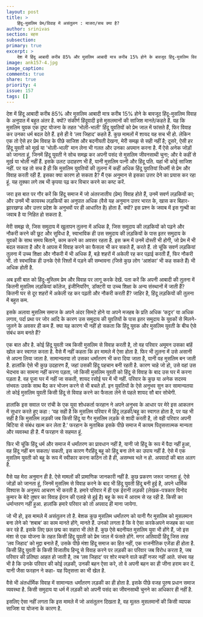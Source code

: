 ```yaml
---
layout: post
title: >
    हिंदू-मुसलिम प्रेम/विवाह में असंतुलन : माजरा/सच क्या है?
author: srinivas
section: बहस
subsection:
primary: true
excerpt: >
    देश में हिंदू आबादी करीब 85% और मुसलिम आबादी मात्र करीब 15% होने के बावजूद हिंदू-मुसलिम विवाह के अनुपात में बहुत अंतर है. क्यों? संकीर्ण हिंदूवादी इसे मुसलमानों की साजिश मानते/कहते हैं. यह कि मुसलिम युवक एक दुष्ट योजना के तहत 'भोली-भाली' हिंदू युवतियों को प्रेम जाल में फांसते हैं,...
image: ank157-4.jpg
image_caption: 
comments: true
share: true
priority: 4
issue: 157
tags: []
---
```


देश में हिंदू आबादी करीब 85% और मुसलिम आबादी मात्र करीब 15% होने के बावजूद हिंदू-मुसलिम विवाह के अनुपात में बहुत अंतर है. क्यों? संकीर्ण हिंदूवादी इसे मुसलमानों की साजिश मानते/कहते हैं. यह कि मुसलिम युवक एक दुष्ट योजना के तहत 'भोली-भाली' हिंदू युवतियों को प्रेम जाल में फांसते हैं, फिर विवाह कर उनका धर्म बदल देते हैं. इसे ही वे ‘लव जिहाद’ कहते हैं.  कुछ मामलों में शायद यह सच भी हो. लेकिन एक तो ऐसे हर प्रेम विवाह के पीछे साजिश और बदनीयती देखना, मेरी समझ से सही नहीं है; दूसरे, ऐसी हर हिंदू युवती को मूर्ख या 'भोली-भाली' मान लेना भी गलत और उनका अपमान करना है. मैं ऐसे अनेक जोड़ों को जानता हूं, जिनमें हिंदू युवती ने सोच समझ कर अपनी पसंद से मुसलिम जीवनसाथी चुना; और वे कहीं से मूर्ख या भोली नहीं हैं. इसके उलट उदाहरण भी हैं, यानी मुसलिम पत्नी और हिंदू पति. यहां भी कोई साजिश नहीं. पर यह तो सच है ही कि मुसलिम युवतियों की तुलना में कहीं अधिक हिंदू युवतियां विधर्मी से प्रेम और विवाह करती रही हैं. इसका क्या कारण हो सकता है? मैं एक अनुमान से इसका उत्तर देने का प्रयास कर रहा हूं. यह तुक्का लगे तब भी कृपया पढ़ कर विचार करने का कष्ट करें.
 
जरा इस बात पर गौर करें कि हिंदू समाज में जो अंतरजातीय (प्रेम) विवाह होते हैं, उनमें सवर्ण लड़कियों का; और उनमें भी कायस्थ लड़कियों का अनुपात अधिक (वैसे यह अनुमान उत्तर भारत के, खास कर बिहार-झारखण्ड और उत्तर प्रदेश के अनुभवों पर ही आधारित है) होता है. क्यों? इस प्रश्न के जवाब में इस गुत्थी का जवाब है या निहित हो सकता है.

मेरी समझ से, जिस समुदाय में खुलापन तुलना में अधिक है, जिस समुदाय की लड़कियों को पढ़ने और नौकरी करने की छूट और सुविधा है, स्वाभाविक ही उस समुदाय की लड़कियों के पास इतर समुदाय के युवकों के साथ समय बिताने, काम करने का अवसर रहता है. इस क्रम में उनमें दोस्ती भी होगी, जो प्रेम में भी बदल सकता है और वे आपस में विवाह करने का फैसला भी कर सकते हैं, करते हैं. तो चूंकि सवर्ण लड़कियां तुलना में उच्च शिक्षा और नौकरी में भी अधिक हैं, बड़े शहरों में अकेली रह कर पढ़ाई करती हैं, फिर नौकरी भी. तो स्वभाविक ही उनके ऐसे रिश्तों में पड़ने की सम्भावना (जिसे कुछ लोग ‘आशंका’ भी कह सकते हैं) भी अधिक होती है.

अब इसी बात को हिंदू-मुस्लिम प्रेम और विवाह पर लागू करके देखें. पता करें कि अपनी आबादी की तुलना में कितनी मुसलिम लड़कियां कॉलेज, इंजीनियरिंग, डॉक्टरी या उच्च शिक्षा के अन्य संस्थानों में जाती हैं? कितनी घर से दूर शहरों में अकेली रह कर पढ़ती और नौकरी करती हैं? जाहिर है, हिंदू लड़कियों की तुलना में बहुत कम.

इसके अलावा मुसलिम समाज के अपने अंदर  सिमटे होने या अपने मजहब के प्रति अधिक ‘कट्टर’ या अधिक लगाव, पर्दा प्रथा पर जोर आदि के कारण उस समुदाय की युवतियों के पास इतर समुदाय के युवकों से मिलने-जुलने के अवसर ही कम हैं. क्या यह कारण भी नहीं हो सकता कि हिंदू युवक और मुसलिम युवती के बीच ऐसे संबंध कम बनते हैं?

एक बात और है. कोई हिंदू युवती जब किसी मुसलिम से विवाह करती है, तो वह परिवार अमूमन उसका बांहें खोल कर स्वागत करता है. वैसे मैं नहीं कहता कि हर मामले में ऐसा होता है. फिर भी तुलना में उसे असानी से अपना लिया जाता है. सामान्यतया तो उसका धर्मांतरण भी करा दिया जाता है, यानी वह मुसलिम बन जाती है. हालांकि ऐसे भी कुछ उदहारण हैं, जहां उसकी हिंदू पहचान बनी रहती है. कारण चाहे जो हो, उसे वहां उस भेदभाव का सामना नहीं करना पड़ता, जो किसी मुसलिम युवती को हिंदू से विवाह के बाद उस घर में करना पड़ता है. वह पूजा घर में नहीं जा सकती, शायद रसोई घर में भी नहीं. परिवार के कुछ या अनेक सदस्य संभवतः उसके साथ बैठ कर भोजन करने से भी बचते हों. इन युवतियों के ऐसे अनुभव सुन कर सामान्यतया तो कोई मुसलिम युवती किसी हिंदू से विवाह करने का फैसला लेने से पहले शायद सौ बार सोचेगी.

हालांकि इस सवाल पर रांची के एक युवा शोधकर्ता फरहान ने अपने अनुभव के आधार पर मेरे इस आकलन में सुधार करते हुए कहा  : ‘यह सही है कि  मुसलिम परिवार में हिंदू लड़की/बहू  का स्वागत होता है, पर यह भी सही है कि मुसलिम लड़की जब किसी हिंदू या गैर मुसलिम लड़के से शादी करती है, तो वही परिवार अपनी बिटिया से संबंध खत्म कर लेता है.'
फरहान के मुताबिक इसके पीछे समाज में कायम पितृसत्तात्मक मान्यता और व्यवस्था ही है. मैं फरहान से सहमत हूं.

फिर भी चूंकि हिंदू धर्म और समाज में धर्मांतरण का प्रावधान नहीं है, यानी जो हिंदू के रूप में पैदा नहीं हुआ, वह हिंदू नहीं बन सकता/ सकती, इस कारण गैरहिंदू बहू को हिंदू बना लेने का उपाय नहीं है. ऐसे में एक मुसलिम युवती को बहू के रूप में स्वीकार करना कठिन तो है ही, असम्भव भले न हो. अपवादों की बात अलग है.

वैसे यह मेरा अनुमान ही है. ऐसे मामलों की प्रामाणिक जानकारी नहीं है. कुछ प्रकरण जरूर जानता हूं. ऐसे जोड़ों को जानता हूं, जिनमें मुसलिम से विवाह करने के बाद भी हिंदू युवती हिंदू बनी हुई है, अपने धार्मिक विश्वास के अनुरूप आचरण भी करती है. हमारे परिवार में ही एक ईरानी लड़की (लेखक-पत्रकार विनोद कुमार के बेटे तुषार का विवाह ईरान की एलाहे से हुई है) बहू के रूप में आराम से रह रही है. किसी का धर्मान्तरण नहीं हुआ. हालांकि हमारे परिवार को तो अपवाद ही माना जायेगा.

जो भी हो, इस मामले में असंतुलन तो है. बेशक कुछ मुसलिम धर्मांतरण को यानी गैर मुसलिम को मुसलमान बना लेने को ‘शबाब’ का काम मानते होंगे, मानते हैं. उनको लगता है कि वे ऐसा करकेअपने मजहब का भला कर रहे हैं. इसके लिए छल छद्म का सहारा भी लेते हैं. कुछ ऐसे बदनीयत मुसलिम युवा भी होंगे हैं, जो इस मंशा से एक योजना के तहत किसी हिंदू युवती को प्रेम जाल में फंसते होंगे. मगर अतिवादी हिंदू जिस तरह ‘लव जिहाद’ को मुद्दा बनाते हैं, उसके पीछे मंशा हिंदू समाज का हित नहीं, एक राजनीतिक एजेंडा ही होता है. किसी हिंदू युवती के किसी विजातीय हिन्दू से विवाह करने पर लड़की का परिवार जब विरोध करता है, जब परिवार की प्रतिष्ठा आहत हो जाती है, तब ‘लव जिहाद’ पर शोर मचाने वाले कहीं नजर नहीं आते. संभव यह भी है कि उनके परिवार की कोई लड़की, उनकी बहन  ऐसा करे, तो वे अपनी बहन का ही जीना हराम कर दें. यानी जैसा फरहान ने कहा-  यह पितृसत्ता का भी खेल है.

वैसे भी अंतर्धार्मिक विवाह में सामान्यतः धर्मांतरण लड़की का ही होता है. इसके पीछे वजह पुरुष प्रधान समाज व्यवस्था है. किसी समुदाय या धर्म में लड़की को अपनी पसंद का जीवनसाथी चुनने का अधिकार ही नहीं है.    
 
इसलिए ऐसा नहीं लगता कि इस मामले में जो असंतुलन दिखता है, वह मूलतः मुसलमानों की किसी व्यापक साजिश या योजना के कारण है.